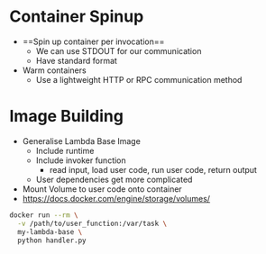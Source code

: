 # Container Spinup
- ==Spin up container per invocation==
	- We can use STDOUT for our communication
	- Have standard format
- Warm containers
	- Use a lightweight HTTP or RPC communication method

# Image Building
- Generalise Lambda Base Image
	- Include runtime
	- Include invoker function
		- read input, load user code, run user code, return output
	- User dependencies get more complicated
- Mount Volume to user code onto container
- https://docs.docker.com/engine/storage/volumes/
```bash
docker run --rm \
  -v /path/to/user_function:/var/task \
  my-lambda-base \
  python handler.py

```
